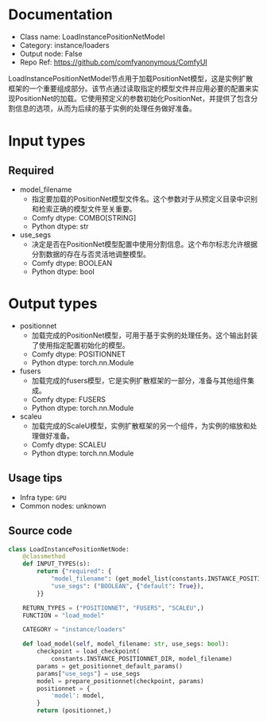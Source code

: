 
# Documentation
- Class name: LoadInstancePositionNetModel
- Category: instance/loaders
- Output node: False
- Repo Ref: https://github.com/comfyanonymous/ComfyUI

LoadInstancePositionNetModel节点用于加载PositionNet模型，这是实例扩散框架的一个重要组成部分。该节点通过读取指定的模型文件并应用必要的配置来实现PositionNet的加载。它使用预定义的参数初始化PositionNet，并提供了包含分割信息的选项，从而为后续的基于实例的处理任务做好准备。

# Input types
## Required
- model_filename
    - 指定要加载的PositionNet模型文件名。这个参数对于从预定义目录中识别和检索正确的模型文件至关重要。
    - Comfy dtype: COMBO[STRING]
    - Python dtype: str
- use_segs
    - 决定是否在PositionNet模型配置中使用分割信息。这个布尔标志允许根据分割数据的存在与否灵活地调整模型。
    - Comfy dtype: BOOLEAN
    - Python dtype: bool

# Output types
- positionnet
    - 加载完成的PositionNet模型，可用于基于实例的处理任务。这个输出封装了使用指定配置初始化的模型。
    - Comfy dtype: POSITIONNET
    - Python dtype: torch.nn.Module
- fusers
    - 加载完成的fusers模型，它是实例扩散框架的一部分，准备与其他组件集成。
    - Comfy dtype: FUSERS
    - Python dtype: torch.nn.Module
- scaleu
    - 加载完成的ScaleU模型，实例扩散框架的另一个组件，为实例的缩放和处理做好准备。
    - Comfy dtype: SCALEU
    - Python dtype: torch.nn.Module


## Usage tips
- Infra type: `GPU`
- Common nodes: unknown


## Source code
```python
class LoadInstancePositionNetNode:
    @classmethod
    def INPUT_TYPES(s):
        return {"required": {
            "model_filename": (get_model_list(constants.INSTANCE_POSITIONNET_DIR),),
            "use_segs": ("BOOLEAN", {"default": True}),
        }}

    RETURN_TYPES = ("POSITIONNET", "FUSERS", "SCALEU",)
    FUNCTION = "load_model"

    CATEGORY = "instance/loaders"

    def load_model(self, model_filename: str, use_segs: bool):
        checkpoint = load_checkpoint(
            constants.INSTANCE_POSITIONNET_DIR, model_filename)
        params = get_positionnet_default_params()
        params["use_segs"] = use_segs
        model = prepare_positionnet(checkpoint, params)
        positionnet = {
            'model': model,
        }
        return (positionnet,)

```
